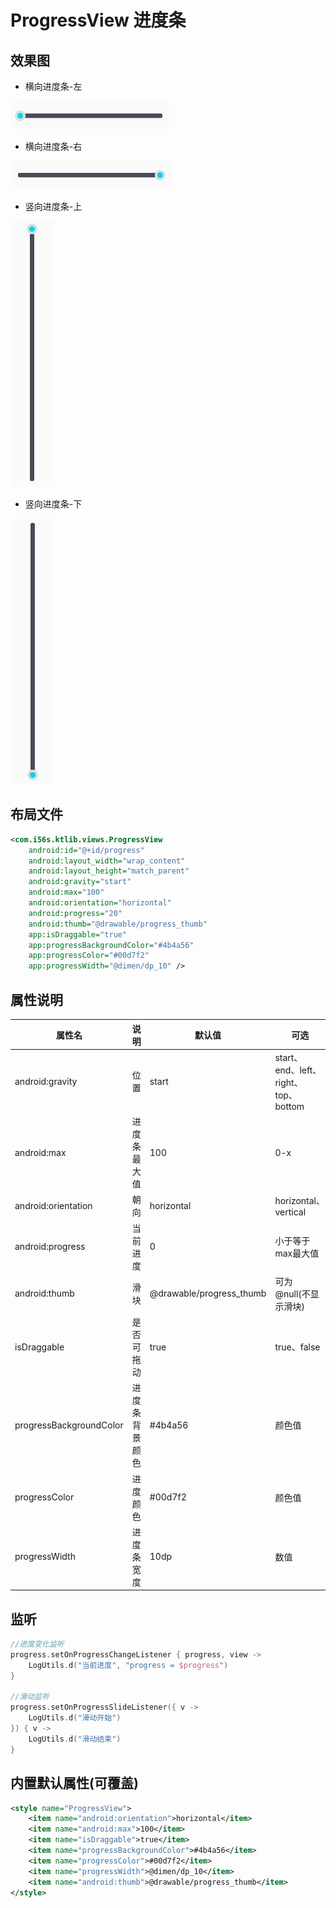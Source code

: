 # ProgressView 进度条

## 效果图

- 横向进度条-左

![横向进度条-左](./imgs/progress_horizontal_start.png)

- 横向进度条-右

![横向进度条-右](./imgs/progress_horizontal_end.png)

- 竖向进度条-上

![竖向进度条-上](./imgs/progress_vertical_top.png)

- 竖向进度条-下

![竖向进度条-下](./imgs/progress_vertical_bottom.png)

## 布局文件

```xml
<com.i56s.ktlib.views.ProgressView
    android:id="@+id/progress"
    android:layout_width="wrap_content"
    android:layout_height="match_parent"
    android:gravity="start"
    android:max="100"
    android:orientation="horizontal"
    android:progress="20"
    android:thumb="@drawable/progress_thumb"
    app:isDraggable="true"
    app:progressBackgroundColor="#4b4a56"
    app:progressColor="#00d7f2"
    app:progressWidth="@dimen/dp_10" />
```

## 属性说明

属性名 | 说明      | 默认值     | 可选
--- |---------|---------| ---
android:gravity | 位置      | start   | start、end、left、right、top、bottom
android:max | 进度条最大值  | 100    | 0-x
android:orientation | 朝向      | horizontal | horizontal、vertical   
android:progress | 当前进度    | 0 | 小于等于max最大值
android:thumb | 滑块      | @drawable/progress_thumb |  可为@null(不显示滑块)
isDraggable | 是否可拖动   | true | true、false
progressBackgroundColor | 进度条背景颜色 | #4b4a56 | 颜色值 
progressColor | 进度颜色 | #00d7f2 | 颜色值 
progressWidth | 进度条宽度 | 10dp | 数值

## 监听

```kotlin
//进度变化监听
progress.setOnProgressChangeListener { progress, view ->
    LogUtils.d("当前进度", "progress = $progress")
}

//滑动监听
progress.setOnProgressSlideListener({ v ->
    LogUtils.d("滑动开始")
}) { v ->
    LogUtils.d("滑动结束")
}
```

## 内置默认属性(可覆盖)

```xml
<style name="ProgressView">
    <item name="android:orientation">horizontal</item>
    <item name="android:max">100</item>
    <item name="isDraggable">true</item>
    <item name="progressBackgroundColor">#4b4a56</item>
    <item name="progressColor">#00d7f2</item>
    <item name="progressWidth">@dimen/dp_10</item>
    <item name="android:thumb">@drawable/progress_thumb</item>
</style>
```